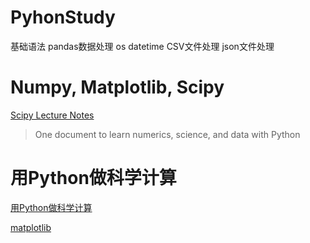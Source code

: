 # PyhonStudy
基础语法
pandas数据处理
os 
datetime
CSV文件处理
json文件处理

# Numpy, Matplotlib, Scipy
[Scipy Lecture Notes](http://www.scipy-lectures.org/)
> One document to learn numerics, science, and data with Python

# 用Python做科学计算
[用Python做科学计算](http://old.sebug.net/paper/books/scipydoc/index.html)


[matplotlib](https://matplotlib.org/index.html)
